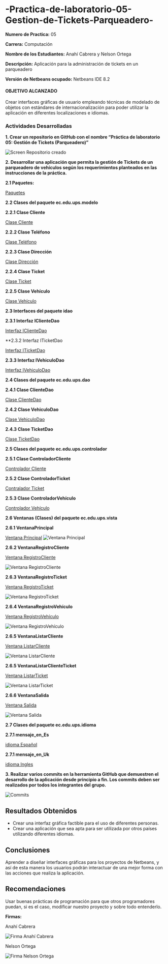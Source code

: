 # -Practica-de-laboratorio-05-Gestion-de-Tickets-Parqueadero-

**Numero de Practica:**
05

**Carrera:** 
Computación

**Nombre de los Estudiantes:**
Anahí Cabrera y Nelson Ortega

**Descripción:**
Aplicación para la administración de tickets en un parqueadero

**Versión de Netbeans ocupado:** 
Netbeans IDE 8.2

#### OBJETIVO ALCANZADO

Crear interfaces gráficas de usuario empleando técnicas de modelado de objetos con estándares de internacionalización para poder utilizar la aplicación en diferentes localizaciones e idiomas.

### Actividades Desarrolladas

**1.	Crear un repositorio en GitHub con el nombre “Práctica de laboratorio 05: Gestión de Tickets (Parqueadero)”**

![Screen Repositorio creado](https://github.com/AnahiCb/Imagenes_Practica05/blob/master/ScreenGithub.png)

**2.	Desarrollar una aplicación que permita la gestión de Tickets de un parqueadero de vehículos según los requerimientos planteados en las instrucciones de la práctica.**

**2.1 Paquetes:**

[Paquetes](https://github.com/AnahiCb/-Practica-de-laboratorio-05-Gestion-de-Tickets-Parqueadero-/tree/master/src/ec/edu/ups)

**2.2 Clases del paquete ec.edu.ups.modelo**

**2.2.1	Clase Cliente**

[Clase Cliente](https://github.com/AnahiCb/-Practica-de-laboratorio-05-Gestion-de-Tickets-Parqueadero-/blob/master/src/ec/edu/ups/modelo/Cliente.java)

**2.2.2	Clase Teléfono**

[Clase Teléfono](https://github.com/AnahiCb/-Practica-de-laboratorio-05-Gestion-de-Tickets-Parqueadero-/blob/master/src/ec/edu/ups/modelo/Telefono.java)

**2.2.3	Clase Dirección**

[Clase Dirección](https://github.com/AnahiCb/-Practica-de-laboratorio-05-Gestion-de-Tickets-Parqueadero-/blob/master/src/ec/edu/ups/modelo/Direccion.java)

**2.2.4	Clase Ticket**

[Clase Ticket](https://github.com/AnahiCb/-Practica-de-laboratorio-05-Gestion-de-Tickets-Parqueadero-/blob/master/src/ec/edu/ups/modelo/Ticket.java)

**2.2.5	Clase Vehículo**

[Clase Vehículo](https://github.com/AnahiCb/-Practica-de-laboratorio-05-Gestion-de-Tickets-Parqueadero-/blob/master/src/ec/edu/ups/modelo/Vehiculo.java)

**2.3	Interfaces del paquete idao**

**2.3.1	Interfaz IClienteDao**

[Interfaz IClienteDao](https://github.com/AnahiCb/-Practica-de-laboratorio-05-Gestion-de-Tickets-Parqueadero-/blob/master/src/ec/edu/ups/idao/IClienteDao.java)

**2.3.2	Interfaz ITicketDao

[Interfaz ITicketDao](https://github.com/AnahiCb/-Practica-de-laboratorio-05-Gestion-de-Tickets-Parqueadero-/blob/master/src/ec/edu/ups/idao/ITicketDao.java)

**2.3.3 Interfaz IVehiculoDao**

[Interfaz IVehiculoDao](https://github.com/AnahiCb/-Practica-de-laboratorio-05-Gestion-de-Tickets-Parqueadero-/blob/master/src/ec/edu/ups/idao/IVehiculoDao.java)

**2.4	Clases del paquete ec.edu.ups.dao**

**2.4.1	Clase ClienteDao**

[Clase ClienteDao](https://github.com/AnahiCb/-Practica-de-laboratorio-05-Gestion-de-Tickets-Parqueadero-/blob/master/src/ec/edu/ups/dao/ClienteDao.java)

**2.4.2 Clase VehiculoDao**

[Clase VehiculoDao](https://github.com/AnahiCb/-Practica-de-laboratorio-05-Gestion-de-Tickets-Parqueadero-/blob/master/src/ec/edu/ups/dao/VehiculoDao.java)

**2.4.3 Clase TicketDao**

[Clase TicketDao](https://github.com/AnahiCb/-Practica-de-laboratorio-05-Gestion-de-Tickets-Parqueadero-/blob/master/src/ec/edu/ups/dao/TicketDao.java)

**2.5	Clases del paquete ec.edu.ups.controlador**

**2.5.1	Clase ControladorCliente**

[Controlador Cliente](https://github.com/AnahiCb/-Practica-de-laboratorio-05-Gestion-de-Tickets-Parqueadero-/blob/master/src/ec/edu/ups/controlador/ControladorCliente.java)

**2.5.2	Clase ControladorTicket**

[Contralador Ticket](https://github.com/AnahiCb/-Practica-de-laboratorio-05-Gestion-de-Tickets-Parqueadero-/blob/master/src/ec/edu/ups/controlador/ControladorTicket.java)

**2.5.3	Clase ControladorVehículo**

[Controlador Vehículo](https://github.com/AnahiCb/-Practica-de-laboratorio-05-Gestion-de-Tickets-Parqueadero-/blob/master/src/ec/edu/ups/controlador/ControladorVehículo.java)

**2.6	Ventanas (Clases) del paquete ec.edu.ups.vista**

**2.6.1	VentanaPrincipal**

[Ventana Principal](https://github.com/AnahiCb/-Practica-de-laboratorio-05-Gestion-de-Tickets-Parqueadero-/blob/master/src/ec/edu/ups/vista/VentanaPrincipal.java)
![Ventana Principal](https://github.com/AnahiCb/Imagenes_Practica05/blob/master/VentanaPrincipal.png)

**2.6.2	VentanaRegistroCliente**

[Ventana RegistroCliente](https://github.com/AnahiCb/-Practica-de-laboratorio-05-Gestion-de-Tickets-Parqueadero-/blob/master/src/ec/edu/ups/vista/VentanaRegistroCliente.java)

![Ventana RegistroCliente](https://github.com/AnahiCb/Imagenes_Practica05/blob/master/VentanaRegistroCliente.png)

**2.6.3	VentanaRegistroTicket**

[Ventana RegistroTicket](https://github.com/AnahiCb/-Practica-de-laboratorio-05-Gestion-de-Tickets-Parqueadero-/blob/master/src/ec/edu/ups/vista/VentanaRegistroTicket.java)

![Ventana RegistroTicket](https://github.com/AnahiCb/Imagenes_Practica05/blob/master/VentanaTicket.png)

**2.6.4	VentanaRegistroVehículo**

[Ventana RegistroVehículo](https://github.com/AnahiCb/-Practica-de-laboratorio-05-Gestion-de-Tickets-Parqueadero-/blob/master/src/ec/edu/ups/vista/VentanaRegistroVehiculo.java)

![Ventana RegistroVehículo](https://github.com/AnahiCb/Imagenes_Practica05/blob/master/VentanaRegistroVehiculo.png)

**2.6.5	VentanaListarCliente**

[Ventana ListarCliente](https://github.com/AnahiCb/-Practica-de-laboratorio-05-Gestion-de-Tickets-Parqueadero-/blob/master/src/ec/edu/ups/vista/VentanaListarClientes.java)

![Ventana ListarCliente](https://github.com/AnahiCb/Imagenes_Practica05/blob/master/VentanaListarCliente.png)

**2.6.5	VentanaListarClienteTicket**

[Ventana ListarTicket](https://github.com/AnahiCb/-Practica-de-laboratorio-05-Gestion-de-Tickets-Parqueadero-/blob/master/src/ec/edu/ups/vista/VentanaListaTickets.java)

![Ventana ListarTicket](https://github.com/AnahiCb/Imagenes_Practica05/blob/master/VentanaListarTicket.png)

**2.6.6	VentanaSalida**

[Ventana Salida](https://github.com/AnahiCb/-Practica-de-laboratorio-05-Gestion-de-Tickets-Parqueadero-/blob/master/src/ec/edu/ups/vista/VentanaSalida.java)

![Ventana Salida](https://github.com/AnahiCb/Imagenes_Practica05/blob/master/VentanaSalida.png)

**2.7	Clases del paquete ec.edu.ups.idioma**

**2.7.1 mensaje_en_Es**

[idioma Español](https://github.com/AnahiCb/-Practica-de-laboratorio-05-Gestion-de-Tickets-Parqueadero-/blob/master/src/ec/edu/ups/idioma/mensaje_en_ES.properties)

**2.7.1 mensaje_en_Uk**

[idioma Ingles](https://github.com/AnahiCb/-Practica-de-laboratorio-05-Gestion-de-Tickets-Parqueadero-/blob/master/src/ec/edu/ups/idioma/mensaje_en_UK.properties)

**3.	Realizar varios commits en la herramienta GitHub que demuestren el desarrollo de la aplicación desde principio a fin. Los commits deben ser realizados por todos los integrantes del grupo.**

![Commits](https://github.com/AnahiCb/Imagenes_Practica05/blob/master/Commits.png)

## Resultados Obtenidos

* Crear una interfaz gráfica factible para el uso de diferentes personas.
*	Crear una aplicación que sea apta para ser utilizada por otros países utilizando diferentes idiomas.

## Conclusiones

Aprender a diseñar interfaces gráficas para los proyectos de Netbeans, y así de esta manera los usuarios podrán interactuar de una mejor forma con las acciones que realiza la aplicación.

## Recomendaciones

Usar buenas prácticas de programación para que otros programadores puedan, si es el caso, modificar nuestro proyecto y sobre todo entenderlo.

**Firmas:**

Anahí Cabrera

![Firma Anahí Cabrera](https://github.com/AnahiCb/Imagenes_Practica05/blob/master/FirmaAnah%C3%ADCabrera.jpg)

Nelson Ortega

![Firma Nelson Ortega](https://github.com/AnahiCb/Imagenes_Practica05/blob/master/FirmaNelsonOrtega.jpeg)


